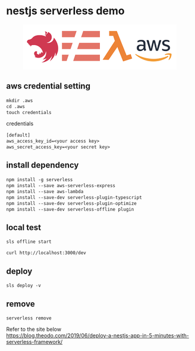 # nestjs serverless demo

<p align="center">
  <img src="./serverless.png"/>
</p>

## aws credential setting

```
mkdir .aws
cd .aws
touch credentials
```

credentials

```
[default]
aws_access_key_id=<your access key>
aws_secret_access_key=<your secret key>
```

## install dependency

```
npm install -g serverless
npm install --save aws-serverless-express
npm install --save aws-lambda
npm install --save-dev serverless-plugin-typescript
npm install --save-dev serverless-plugin-optimize
npm install --save-dev serverless-offline plugin
```

## local test

```
sls offline start
```

```
curl http://localhost:3000/dev
```

## deploy

```
sls deploy -v
```

## remove

```
serverless remove
```

Refer to the site below
<br>
https://blog.theodo.com/2019/06/deploy-a-nestjs-app-in-5-minutes-with-serverless-framework/

